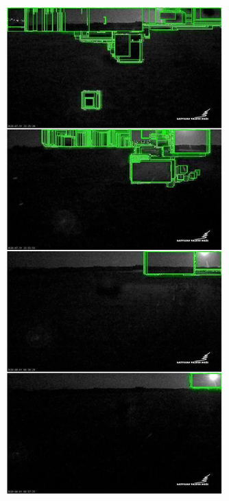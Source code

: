 ![20200731-222123-225128](in/20200731/20200731-222123-225128_0_.jpg)
![20200731-225133-232138](in/20200731/20200731-225133-232138_0_.jpg)
![20200731-232143-235148](in/20200731/20200731-232143-235148_0_.jpg)
![20200731-235153-000003](in/20200731/20200731-235153-000003_0_.jpg)
